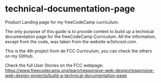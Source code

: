 # technical-documentation-page
Product Landing page for my freeCodeCamp curriculum.

The only purpose of this guide is to provide content to build up a technical documentation page for the freeCodeCamp Curriculum.
All the information, except from the code, was taken from the website w3shcool.com. 

This is the 4th project from de FCC Curriculum, you can check the others on my GitHub.

Check the full User Stories on the FCC webpage:
https://www.freecodecamp.org/learn/responsive-web-design/responsive-web-design-projects/build-a-technical-documentation-page

